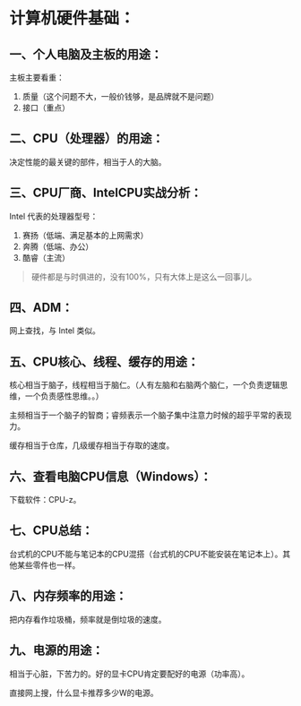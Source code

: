 # 计算机硬件基础：

## 一、个人电脑及主板的用途：

主板主要看重：

1. 质量（这个问题不大，一般价钱够，是品牌就不是问题）
2. 接口（重点）

## 二、CPU（处理器）的用途：

决定性能的最关键的部件，相当于人的大脑。

## 三、CPU厂商、IntelCPU实战分析：

Intel 代表的处理器型号：

1. 赛扬（低端、满足基本的上网需求）
2. 奔腾（低端、办公）
3. 酷睿（主流）

> 硬件都是与时俱进的，没有100%，只有大体上是这么一回事儿。

## 四、ADM：

网上查找，与 Intel 类似。

## 五、CPU核心、线程、缓存的用途：

核心相当于脑子，线程相当于脑仁。（人有左脑和右脑两个脑仁，一个负责逻辑思维，一个负责感性思维。。）

主频相当于一个脑子的智商；睿频表示一个脑子集中注意力时候的超乎平常的表现力。

缓存相当于仓库，几级缓存相当于存取的速度。

## 六、查看电脑CPU信息（Windows）：

下载软件：CPU-z。

## 七、CPU总结：

台式机的CPU不能与笔记本的CPU混搭（台式机的CPU不能安装在笔记本上）。其他某些零件也一样。

## 八、内存频率的用途：

把内存看作垃圾桶，频率就是倒垃圾的速度。

## 九、电源的用途：

相当于心脏，下苦力的。好的显卡CPU肯定要配好的电源（功率高）。

直接网上搜，什么显卡推荐多少W的电源。